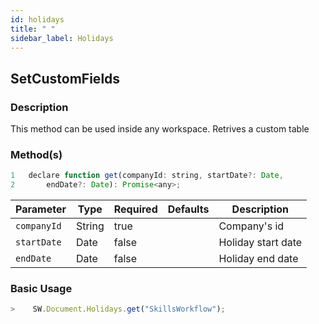 ```yaml
---
id: holidays
title: " "
sidebar_label: Holidays
---
```


## SetCustomFields

<h3>Description</h3>

This method can be used inside any workspace. Retrives a custom table

<h3>Method(s)</h3>

```javascript
1   declare function get(companyId: string, startDate?: Date, 
2       endDate?: Date): Promise<any>;
```

<table className="custom-table">
    <thead>
        <tr>
            <th>Parameter</th>
            <th>Type</th>
            <th>Required</th>
            <th>Defaults</th>
            <th>Description</th>
        </tr>
    </thead>
    <tbody>
        <tr className="selected">
            <td><code>companyId</code></td>
            <td>String</td>
            <td>true</td>
            <td></td>
            <td>Company's id</td>
        </tr>
        <tr className="selected">
            <td><code>startDate</code></td>
            <td>Date</td>
            <td>false</td>
            <td></td>
            <td>Holiday start date</td>
        </tr>
        <tr className="selected">
            <td><code>endDate</code></td>
            <td>Date</td>
            <td>false</td>
            <td></td>
            <td>Holiday end date</td>
        </tr>
    </tbody>
</table>

<h3>Basic Usage</h3>

```javascript
>    SW.Document.Holidays.get("SkillsWorkflow");
```
